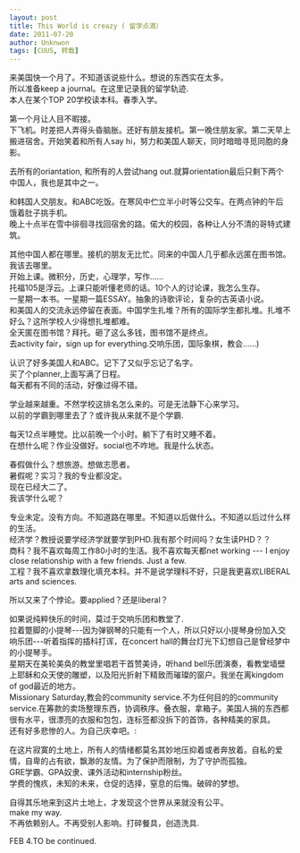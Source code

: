 ```yaml
---
layout: post
title: This World is creazy ( 留学点滴）
date: 2011-07-20
author: Unknwon
tags: [CUUS, 转载]
---
```



来美国快一个月了。不知道该说些什么。想说的东西实在太多。  
所以准备keep a journal。在这里记录我的留学轨迹.  
本人在某个TOP 20学校读本科。春季入学。


第一个月让人目不暇接。  
下飞机。时差把人弄得头昏脑胀。还好有朋友接机。第一晚住朋友家。第二天早上搬进宿舍。开始笑着和所有人say hi，努力和美国人聊天，同时暗暗寻觅同胞的身影。  

去所有的oriantation, 和所有的人尝试hang out.就算orientation最后只剩下两个中国人，我也是其中之一。 

和韩国人交朋友。和ABC吃饭。在寒风中伫立半小时等公交车。在两点钟的午后饿着肚子挑手机。  
晚上十点半在雪中徘徊寻找回宿舍的路。偌大的校园，各种让人分不清的哥特式建筑。  

其他中国人都在哪里。接机的朋友无比忙。同来的中国人几乎都永远匿在图书馆。我该去哪里。  
开始上课。微积分，历史，心理学，写作……  
托福105是浮云。上课只能听懂老师的话。10个人的讨论课，我怎么生存。  
一星期一本书。一星期一篇ESSAY。抽象的诗歌评论，复杂的古英语小说。    
和美国人的交流永远停留在表面。中国学生扎堆？所有的国际学生都扎堆。扎堆不好么？这所学校人少得想扎堆都难。  
全天匿在图书馆？拜托。砸了这么多钱，图书馆不是终点。  
去activity fair，sign up for everything.交响乐团，国际象棋，教会……)   

认识了好多美国人和ABC。记下了又似乎忘记了名字。    
买了个planner,上面写满了日程。   
每天都有不同的活动，好像过得不错。    

学业越来越重。不然学校这排名怎么来的。可是无法静下心来学习。  
以前的学霸到哪里去了？或许我从来就不是个学霸.  

每天12点半睡觉。比以前晚一个小时。躺下了有时又睡不着。    
在想什么呢？作业没做好。social也不咋地。我是什么状态。


春假做什么？想旅游。想做志愿者。  
暑假呢？实习？我的专业都没定。  
现在已经大二了。  
我该学什么呢？  

专业未定。没有方向。不知道路在哪里。不知道以后做什么。不知道以后过什么样的生活。  
经济学？教授说要学经济学就要学到PHD.我有那个时间吗？女生读PHD？？  
商科？我不喜欢每周工作80小时的生活。我不喜欢每天都net working --- I enjoy close relationship with a few friends. Just a few.  
工程？我不喜欢拿数理化填充本科。并不是说学理科不好，只是我更喜欢LIBERAL arts and sciences.  

所以又来了个悖论。要applied？还是liberal？  

如果说纯粹快乐的时间，莫过于交响乐团和教堂了.    
拉着蹩脚的小提琴---因为弹钢琴的只能有一个人，所以只好以小提琴身份加入交响乐团---听着指挥的插科打诨，在concert hall的舞台灯光下幻想自己是曾经梦中的小提琴手。  
星期天在美轮美奂的教堂里唱若干首赞美诗，听hand bell乐团演奏，看教堂墙壁上耶稣和众天使的雕塑，以及阳光折射下精致而璀璨的窗户。我坐在离kingdom of god最近的地方。  
Missionary Saturday,教会的community service.不为任何目的的community service.在筹款的卖场整理东西，协调秩序。叠衣服，拿箱子。美国人捐的东西都很有水平，很漂亮的衣服和包包，连标签都没拆下的首饰，各种精美的家具。    
还有好多悲惨的人。为自己庆幸吧。:    



在这片寂寞的土地上，所有人的情绪都莫名其妙地压抑着或者奔放着。自私的爱情，自卑的占有欲，飘渺的友情。为了保护而限制，为了守护而孤独。  
GRE学霸、GPA奴隶、课外活动和internship粉丝。  
学费的愧疚，未知的未来，仓促的选择，窒息的后悔。破碎的梦想。  


自得其乐地来到这片土地上，才发现这个世界从来就没有公平。    
make my way.  
不再依赖别人。不再受别人影响。打碎餐具，创造洗具.    



FEB 4.TO be continued.